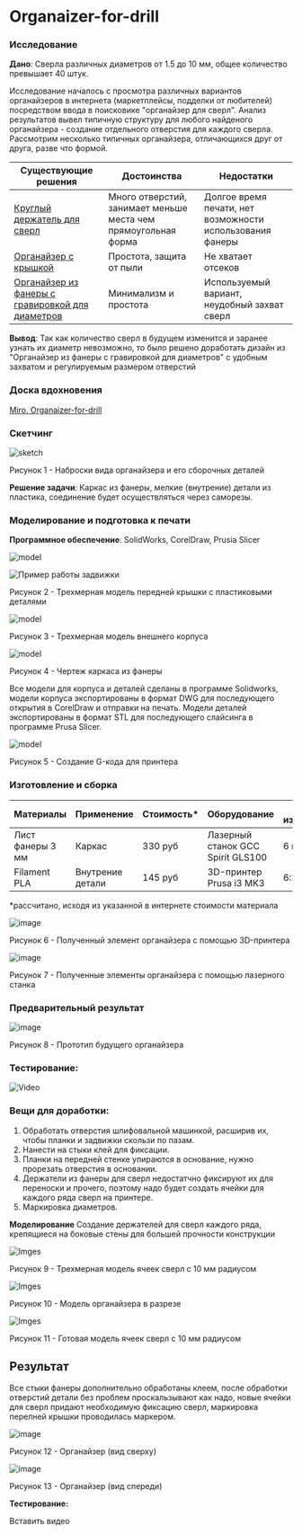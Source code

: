 # Organaizer-for-drill

### Исследование

**Дано**: Сверла различных диаметров от 1.5 до 10 мм, общее количество превышает 40 штук.

Исследование началось с просмотра различных вариантов органайзеров в интернета (маркетплейсы, подделки от любителей) посредством ввода в поисковике "органайзер для сверл". Анализ результатов вывел типичную структуру для любого найденого органайзера - создание отдельного отверстия для каждого сверла. Рассмотрим несколько типичных органайзера, отличающихся друг от друга, разве что формой.


| Существующие решения      | Достоинства          | Недостатки |
|---------------------------|----------------------|------------|
|[Круглый держатель для сверл](https://darxton.ru/catalog_item/organayzer-dlya-svyerl-0-13-mm-100-predmetov/)| Много отверстий, занимает меньше места чем прямоугольная форма| Долгое время печати, нет возможности использования фанеры |
|[Органайзер с крышкой](https://aliexpress.ru/item/1005006088691748.html?sku_id=12000035679458737&spm=.search_results.2.7a9a45b48rbVsu)| Простота, защита от пыли | Не хватает отсеков |
|[Органайзер из фанеры с гравировкой для диаметров](https://ishooter.ru/product/organaizer-pod-sverla-10-99-mm-red-force-derevo.html) | Минимализм и простота | Используемый вариант, неудобный захват сверл|

**Вывод**: Так как количество сверл в будущем изменится и заранее узнать их диаметр невозможно, то было решено доработать дизайн из "Органайзер из фанеры с гравировкой для диаметров" с удобным захватом и регулируемым размером отверстий

### Доска вдохновения

[Miro. Organaizer-for-drill](https://miro.com/app/board/uXjVNaxHn4c=/?share_link_id=504908036010)

### Скетчинг

![sketch](Images/Скетч.jpg)

Рисунок 1 - Наброски вида органайзера и его сборочных деталей

**Решение задачи**: Каркас из фанеры, мелкие (внутрение) детали из пластика, соединение будет осуществляться через саморезы.

### Моделирование и подготовка к печати

**Программное обеспечение**: SolidWorks, CorelDraw, Prusia Slicer

![model](Images/Модель1.jpg)

![Пример работы задвижки](https://github.com/Alberyn/Organaizer-for-drill/assets/78211591/0293a8cd-3ae7-4645-95bb-384a51be10df)

Рисунок 2 - Трехмерная модель передней крышки с пластиковыми деталями

![model](Images/Модель2.jpg)

Рисунок 3 - Трехмерная модель внешнего корпуса

![model](Images/Фанера.jpg)

Рисунок 4 - Чертеж каркаса из фанеры

Все модели для корпуса и деталей сделаны в программе Solidworks, модели корпуса экспортированы в формат DWG для последующего открытия в CorelDraw и отправки на печать. Модели деталей экспортированы в формат STL для последующего слайсинга в программе Prusa Slicer.

![model](Images/Слайсингпланка.jpg)

Рисунок 5 - Создание G-кода для принтера

### Изготовление и сборка

| Материалы        | Применение         | Стоимость*        | Оборудование       | Время изготовления | 
|------------------|--------------------|-------------------|--------------------|--------------------|
|Лист фанеры 3 мм  | Каркас | 330 руб | Лазерный станок GCC Spirit GLS100 |6 минут |
|Filament PLA  | Внутрение детали | 145 руб | 3D-принтер Prusa i3 MK3 |6:20 часов |

*рассчитано, исходя из указанной в интернете стоимости материала

![image](Images/Модельнапринтере.jpg)

Рисунок 6 - Полученный элемент органайзера с помощью 3D-принтера

![image](Images/Лазер.jpg)

Рисунок 7 - Полученные элементы органайзера с помощью лазерного станка

### Предварительный результат

![image](Images/Прототип.jpg)

Рисунок 8 - Прототип будущего органайзера

### Тестирование:

![Video](https://github.com/Alberyn/Organaizer-for-drill/assets/78211591/33cdb2e5-72a4-4443-b413-830a36fc190a)


### Вещи для доработки:
1. Обработать отверстия шлифовальной машинкой, расширив их, чтобы планки и задвижки скользи по пазам.
2. Нанести на стыки клей для фиксации.
3. Планки на передней стенке упираются в основание, нужно прорезать отверстия в основании.
4. Держатели из фанеры для сверл недостатчно фиксируют их для переноски и прочего, поэтому надо будет создать ячейки для каждого ряда сверл на принтере.
5. Маркировка диаметров.

**Моделирование**
Создание держателей для сверл каждого ряда, крепящиеся на боковые стены для большей прочности конструкции

![Imges](Images/Ячейка10мм/png)

Рисунок 9 - Трехмерная модель ячеек сверл с 10 мм радиусом

![Imges](Images/Сборкафинал/png)

Рисунок 10 - Модель органайзера в разрезе


![Imges](Images/Печатьячейки/jpg)

Рисунок 11 - Готовая модель ячеек сверл с 10 мм радиусом


## Результат
Все стыки фанеры дополнительно обработаны клеем, после обработки отверстий детали без проблем проскальзывают как надо, новые ячейки для сверл придают необходимую фиксацию сверл, маркировка перелней крышки проводилась маркером.

![image](Images/модсверх.jpg)

Рисунок 12 - Органайзер (вид сверху)

![image](Images/Финалмодель.jpg)

Рисунок 13 - Органайзер (вид спереди)

**Тестирование:**

Вставить видео
